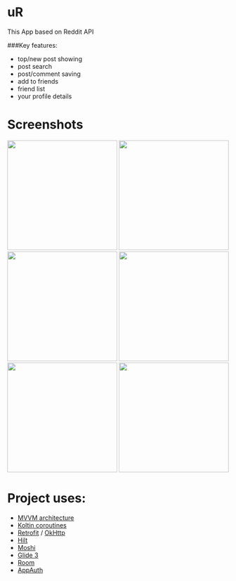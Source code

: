 # uR

This App based on Reddit API


###Key features:

- top/new post showing
- post search
- post/comment saving
- add to friends
- friend list
- your profile details

# Screenshots
<img src="/screenshots/photo_2023-02-28_13-09-51.png" width="250"/>  <img src="/screenshots/photo_2023-02-28_13-09-49 (2).png" width="250"/>  <img src="/screenshots/photo_2023-02-28_13-09-49.png" width="250"/>
<img src="/screenshots/photo_2023-02-28_13-09-47.png" width="250"/>  <img src="/screenshots/photo_2023-02-28_13-09-45.png" width="250"/>  <img src="/screenshots/photo_2023-02-28_13-09-43.png" width="250"/>



# Project uses:
- [MVVM architecture]()
- [Koltin coroutines]()
- [Retrofit](http://square.github.io/retrofit/) / [OkHttp](http://square.github.io/okhttp/)
- [Hilt](https://dagger.dev/hilt/)
- [Moshi](https://github.com/square/moshi)
- [Glide 3](https://github.com/bumptech/glide)
- [Room]()
- [AppAuth](https://github.com/openid/AppAuth-Android)